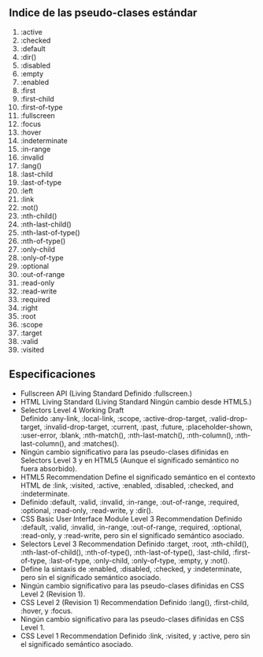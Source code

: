 ## Indice de las pseudo-clases estándar
1. :active
2. :checked
3. :default
4. :dir()
5. :disabled
6. :empty
7. :enabled
8. :first
9. :first-child
10. :first-of-type
11. :fullscreen
12. :focus
13. :hover
14. :indeterminate
15. :in-range
16. :invalid
17. :lang()
18. :last-child
19. :last-of-type
20. :left
21. :link
22. :not()
23. :nth-child()
24. :nth-last-child()
25. :nth-last-of-type()
26. :nth-of-type()
27. :only-child
28. :only-of-type
29. :optional
30. :out-of-range
31. :read-only
32. :read-write
33. :required
34. :right
35. :root
36. :scope
37. :target
38. :valid
39. :visited

## Especificaciones

* Fullscreen API	(Living Standard	Definido :fullscreen.)
* HTML Living Standard	(Living Standard	Ningún cambio desde HTML5.)
* Selectors Level 4	Working Draft	
Definido :any-link, :local-link, :scope, :active-drop-target, :valid-drop-target, :invalid-drop-target, :current, :past, :future, :placeholder-shown, :user-error, :blank, :nth-match(), :nth-last-match(), :nth-column(), :nth-last-column(), and :matches().
* Ningún cambio significativo para las pseudo-clases difinidas en Selectors Level 3 y en HTML5 (Aunque el significado semántico no fuera absorbido).
* HTML5	Recommendation	Define el significado semántico en el contexto HTML de :link, :visited, :active, :enabled, :disabled, :checked, and :indeterminate.
* Definido :default, :valid, :invalid, :in-range, :out-of-range, :required, :optional, :read-only, :read-write, y :dir().
* CSS Basic User Interface Module Level 3	Recommendation	Definido :default, :valid, :invalid, :in-range, :out-of-range, :required, :optional, :read-only, y :read-write, pero sin el significado semántico asociado.
* Selectors Level 3	Recommendation	Definido :target, :root, :nth-child(), :nth-last-of-child(), :nth-of-type(), :nth-last-of-type(), :last-child, :first-of-type, :last-of-type, :only-child, :only-of-type, :empty, y :not().
* Define la sintaxis de :enabled, :disabled, :checked, y :indeterminate, pero sin el significado semántico asociado.
* Ningún cambio significativo para las pseudo-clases difinidas en CSS Level 2 (Revision 1).
* CSS Level 2 (Revision 1)	Recommendation	Definido :lang(), :first-child, :hover, y :focus.
* Ningún cambio significativo para las pseudo-clases difinidas en CSS Level 1.
* CSS Level 1	Recommendation	Definido :link, :visited, y :active, pero sin el significado semántico asociado.